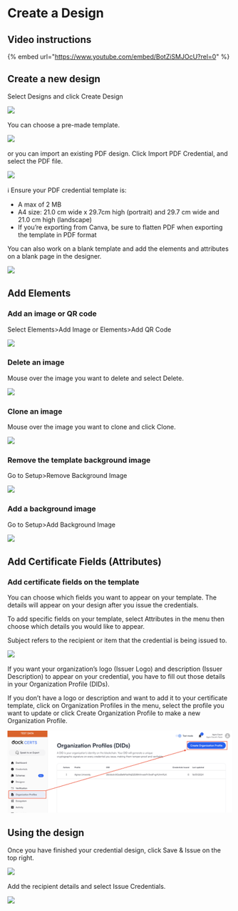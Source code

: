 # Create a Design

## Video instructions <a href="#h_05a8c37fff" id="h_05a8c37fff"></a>

{% embed url="https://www.youtube.com/embed/BotZiSMJOcU?rel=0" %}

## Create a new design <a href="#h_314866d147" id="h_314866d147"></a>

Select Designs and click Create Design

![](https://downloads.intercomcdn.com/i/o/802003056/9cf967533170a1b87f811972/63e6a82e324b027e5054ecce\_1-credential+certificate+template+create+design.jpg)

You can choose a pre-made template.

![](https://downloads.intercomcdn.com/i/o/802003968/6cc6d3f3b30de4a9fb372bb4/63570cd0dc67685f1a4714cf\_3.+Templates.png)

or you can import an existing PDF design. Click Import PDF Credential, and select the PDF file.

![](https://downloads.intercomcdn.com/i/o/802005315/04ae53917dc3e669ccc0d632/64558e0ba17249dda9bf8ed3\_4-Import+credential+PDF.jpeg)

ℹ️ Ensure your PDF credential template is:

* A max of 2 MB
* A4 size: 21.0 cm wide x 29.7cm high (portrait) and 29.7 cm wide and 21.0 cm high (landscape)
* If you’re exporting from Canva, be sure to flatten PDF when exporting the template in PDF format

You can also work on a blank template and add the elements and attributes on a blank page in the designer.

![](https://downloads.intercomcdn.com/i/o/802008644/688fbef383145393ac06c7cb/Screenshot+2023-08-07+at+15.09.10.png)

## Add Elements <a href="#h_7134d4b8e1" id="h_7134d4b8e1"></a>

### Add an image or QR code <a href="#h_7228111ea9" id="h_7228111ea9"></a>

Select Elements>Add Image or Elements>Add QR Code

![](https://downloads.intercomcdn.com/i/o/802011528/e249a73ae5268de2bf298b16/63570d1ecb7c4c8a53531b7a\_1-Image+and+QR+code.png)

### Delete an image <a href="#h_98cc511617" id="h_98cc511617"></a>

Mouse over the image you want to delete and select Delete.

![](https://downloads.intercomcdn.com/i/o/802012588/67535b89e5126d5e758ad99c/63570d48593058287656df59\_2-Delete+an+image.png)

### Clone an image <a href="#h_1c946d536f" id="h_1c946d536f"></a>

Mouse over the image you want to clone and click Clone.

![](https://downloads.intercomcdn.com/i/o/802012973/62fbf5be4102e5817f714a80/63570d6209a10019e0f11c66\_3-Clone+an+image.png)

### Remove the template background image <a href="#h_4ca33c6813" id="h_4ca33c6813"></a>

Go to Setup>Remove Background Image

![](https://downloads.intercomcdn.com/i/o/802013381/8134cac9992ac884b03080fb/63570d80a4cb1d1df06767cf\_4-Remove+background+image.png)

### Add a background image <a href="#h_0097b6e872" id="h_0097b6e872"></a>

Go to Setup>Add Background Image

![](https://downloads.intercomcdn.com/i/o/802013789/e81df52148283faac0becc4c/63570d9f5432fa87e8a12f21\_5-Add+background+image.png)

## Add Certificate Fields (Attributes) <a href="#h_29f46e8321" id="h_29f46e8321"></a>

### Add certificate fields on the template <a href="#h_544c679524" id="h_544c679524"></a>

You can choose which fields you want to appear on your template. The details will appear on your design after you issue the credentials.

To add specific fields on your template, select Attributes in the menu then choose which details you would like to appear.

Subject refers to the recipient or item that the credential is being issued to.

![](https://downloads.intercomcdn.com/i/o/802018834/43b0570ceff840b6068c0841/Screenshot+2023-08-07+at+15.20.49.png)

If you want your organization’s logo (Issuer Logo) and description (Issuer Description) to appear on your credential, you have to fill out those details in your Organization Profile (DIDs).

If you don’t have a logo or description and want to add it to your certificate template, click on Organization Profiles in the menu, select the profile you want to update or click Create Organization Profile to make a new Organization Profile.

![](<../.gitbook/assets/organization profile.png>)

## Using the design <a href="#h_5bf6b8f90e" id="h_5bf6b8f90e"></a>

Once you have finished your credential design, click Save & Issue on the top right.

![](https://downloads.intercomcdn.com/i/o/802020682/ce85b032efccc3295aa2816b/63570ea5d626abaf66254b86\_1-Save+-+Issue.png)

Add the recipient details and select Issue Credentials.

![](https://downloads.intercomcdn.com/i/o/802021274/133019b7b5442d29ee841484/63570ed2294b90c6cbed2255\_3-Issue+credentials.png)
